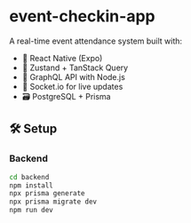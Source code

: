# event-checkin-app
A real-time event attendance system built with:

- 📱 React Native (Expo)
- 🧠 Zustand + TanStack Query
- 🧩 GraphQL API with Node.js
- 💬 Socket.io for live updates
- 🗃️ PostgreSQL + Prisma

## 🛠️ Setup

### Backend

```bash
cd backend
npm install
npx prisma generate
npx prisma migrate dev
npm run dev

